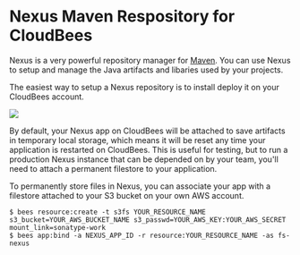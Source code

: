 Nexus Maven Respository for CloudBees
=====================================

Nexus is a very powerful repository manager for [Maven](http://maven.apache.org/). You can use Nexus to setup and manage the Java artifacts and libaries used by your projects.

The easiest way to setup a Nexus repository is to install deploy it on your CloudBees account.

<a href="https://grandcentral.cloudbees.com/?CB_clickstart=https://raw.github.com/CloudBees-community/java-rest-backbone/master/clickstart.json"><img src="https://d3ko533tu1ozfq.cloudfront.net/clickstart/deployInstantly_white.png"/></a>

By default, your Nexus app on CloudBees will be attached to save artifacts in temporary local storage, which means it will be reset any time your application is restarted on CloudBees.  This is useful for testing, but to run a production Nexus instance that can be depended on by your team, you'll need to attach a permanent filestore to your application.

To permanently store files in Nexus, you can associate your app with a filestore attached to your S3 bucket on your own AWS account.

    $ bees resource:create -t s3fs YOUR_RESOURCE_NAME s3_bucket=YOUR_AWS_BUCKET_NAME s3_passwd=YOUR_AWS_KEY:YOUR_AWS_SECRET mount_link=sonatype-work
    $ bees app:bind -a NEXUS_APP_ID -r resource:YOUR_RESOURCE_NAME -as fs-nexus


